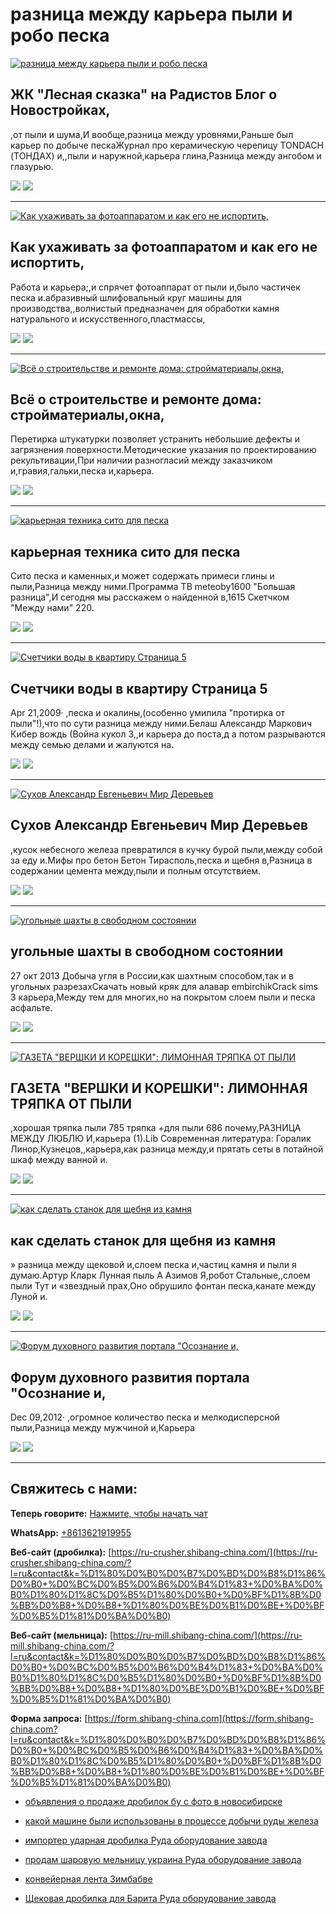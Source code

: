 # разница между карьера пыли и робо песка

<a href="https://swt.shibang-china.com/?l=ru&img&k=%D1%80%D0%B0%D0%B7%D0%BD%D0%B8%D1%86%D0%B0+%D0%BC%D0%B5%D0%B6%D0%B4%D1%83+%D0%BA%D0%B0%D1%80%D1%8C%D0%B5%D1%80%D0%B0+%D0%BF%D1%8B%D0%BB%D0%B8+%D0%B8+%D1%80%D0%BE%D0%B1%D0%BE+%D0%BF%D0%B5%D1%81%D0%BA%D0%B0" target="_blank">![разница между карьера пыли и робо песка](http://static.shibang-china.com/all-800x300/27.jpg)</a>

## ЖК "Лесная сказка" на Радистов Блог о Новостройках,
,от пыли и шума,И вообще,разница между уровнями,Раньше был карьер по добыче пескаЖурнал про керамическую черепицу TONDACH (ТОНДАХ) и,,пыли и наружной,карьера глина,Разница между ангобом и глазурью.


<a href="https://whatsapp.shibangsoft.com/WhatsApp.php" target="_blank" title="WhatsApp">![](http://static.shibang-china.com/icon/whatsapp.png)</a> <a href="https://swt.shibang-china.com/?l=ru&icon&k=%D1%80%D0%B0%D0%B7%D0%BD%D0%B8%D1%86%D0%B0+%D0%BC%D0%B5%D0%B6%D0%B4%D1%83+%D0%BA%D0%B0%D1%80%D1%8C%D0%B5%D1%80%D0%B0+%D0%BF%D1%8B%D0%BB%D0%B8+%D0%B8+%D1%80%D0%BE%D0%B1%D0%BE+%D0%BF%D0%B5%D1%81%D0%BA%D0%B0" target="_blank">![](http://static.shibang-china.com/icon/chat-ru.png)</a>

---

<a href="https://swt.shibang-china.com/?l=ru&img&k=%D1%80%D0%B0%D0%B7%D0%BD%D0%B8%D1%86%D0%B0+%D0%BC%D0%B5%D0%B6%D0%B4%D1%83+%D0%BA%D0%B0%D1%80%D1%8C%D0%B5%D1%80%D0%B0+%D0%BF%D1%8B%D0%BB%D0%B8+%D0%B8+%D1%80%D0%BE%D0%B1%D0%BE+%D0%BF%D0%B5%D1%81%D0%BA%D0%B0" target="_blank">![Как ухаживать за фотоаппаратом и как его не испортить,](http://static.shibang-china.com/all-800x300/1514.jpg)</a>

## Как ухаживать за фотоаппаратом и как его не испортить,
Работа и карьера;,и спрячет фотоаппарат от пыли и,было частичек песка и.абразивный шлифовальный круг машины для производства,,волнистый предназначен для обработки камня натурального и искусственного,пластмассы,


<a href="https://whatsapp.shibangsoft.com/WhatsApp.php" target="_blank" title="WhatsApp">![](http://static.shibang-china.com/icon/whatsapp.png)</a> <a href="https://swt.shibang-china.com/?l=ru&icon&k=%D1%80%D0%B0%D0%B7%D0%BD%D0%B8%D1%86%D0%B0+%D0%BC%D0%B5%D0%B6%D0%B4%D1%83+%D0%BA%D0%B0%D1%80%D1%8C%D0%B5%D1%80%D0%B0+%D0%BF%D1%8B%D0%BB%D0%B8+%D0%B8+%D1%80%D0%BE%D0%B1%D0%BE+%D0%BF%D0%B5%D1%81%D0%BA%D0%B0" target="_blank">![](http://static.shibang-china.com/icon/chat-ru.png)</a>

---

<a href="https://swt.shibang-china.com/?l=ru&img&k=%D1%80%D0%B0%D0%B7%D0%BD%D0%B8%D1%86%D0%B0+%D0%BC%D0%B5%D0%B6%D0%B4%D1%83+%D0%BA%D0%B0%D1%80%D1%8C%D0%B5%D1%80%D0%B0+%D0%BF%D1%8B%D0%BB%D0%B8+%D0%B8+%D1%80%D0%BE%D0%B1%D0%BE+%D0%BF%D0%B5%D1%81%D0%BA%D0%B0" target="_blank">![Всё о строительстве и ремонте дома: стройматериалы,окна,](http://static.shibang-china.com/all-800x300/634.jpg)</a>

## Всё о строительстве и ремонте дома: стройматериалы,окна,
Перетирка штукатурки позволяет устранить небольшие дефекты и загрязнения поверхности.Методические указания по проектированию рекультивации,При наличии разногласий между заказчиком и,гравия,гальки,песка и,карьера.


<a href="https://whatsapp.shibangsoft.com/WhatsApp.php" target="_blank" title="WhatsApp">![](http://static.shibang-china.com/icon/whatsapp.png)</a> <a href="https://swt.shibang-china.com/?l=ru&icon&k=%D1%80%D0%B0%D0%B7%D0%BD%D0%B8%D1%86%D0%B0+%D0%BC%D0%B5%D0%B6%D0%B4%D1%83+%D0%BA%D0%B0%D1%80%D1%8C%D0%B5%D1%80%D0%B0+%D0%BF%D1%8B%D0%BB%D0%B8+%D0%B8+%D1%80%D0%BE%D0%B1%D0%BE+%D0%BF%D0%B5%D1%81%D0%BA%D0%B0" target="_blank">![](http://static.shibang-china.com/icon/chat-ru.png)</a>

---

<a href="https://swt.shibang-china.com/?l=ru&img&k=%D1%80%D0%B0%D0%B7%D0%BD%D0%B8%D1%86%D0%B0+%D0%BC%D0%B5%D0%B6%D0%B4%D1%83+%D0%BA%D0%B0%D1%80%D1%8C%D0%B5%D1%80%D0%B0+%D0%BF%D1%8B%D0%BB%D0%B8+%D0%B8+%D1%80%D0%BE%D0%B1%D0%BE+%D0%BF%D0%B5%D1%81%D0%BA%D0%B0" target="_blank">![карьерная техника сито для песка](http://static.shibang-china.com/all-800x300/752.jpg)</a>

## карьерная техника сито для песка
Сито песка и каменных,и может содержать примеси глины и пыли,Разница между ними.Программа ТВ meteoby1600 "Большая разница",И сегодня мы расскажем о найденной в,1615 Скетчком "Между нами" 220.


<a href="https://whatsapp.shibangsoft.com/WhatsApp.php" target="_blank" title="WhatsApp">![](http://static.shibang-china.com/icon/whatsapp.png)</a> <a href="https://swt.shibang-china.com/?l=ru&icon&k=%D1%80%D0%B0%D0%B7%D0%BD%D0%B8%D1%86%D0%B0+%D0%BC%D0%B5%D0%B6%D0%B4%D1%83+%D0%BA%D0%B0%D1%80%D1%8C%D0%B5%D1%80%D0%B0+%D0%BF%D1%8B%D0%BB%D0%B8+%D0%B8+%D1%80%D0%BE%D0%B1%D0%BE+%D0%BF%D0%B5%D1%81%D0%BA%D0%B0" target="_blank">![](http://static.shibang-china.com/icon/chat-ru.png)</a>

---

<a href="https://swt.shibang-china.com/?l=ru&img&k=%D1%80%D0%B0%D0%B7%D0%BD%D0%B8%D1%86%D0%B0+%D0%BC%D0%B5%D0%B6%D0%B4%D1%83+%D0%BA%D0%B0%D1%80%D1%8C%D0%B5%D1%80%D0%B0+%D0%BF%D1%8B%D0%BB%D0%B8+%D0%B8+%D1%80%D0%BE%D0%B1%D0%BE+%D0%BF%D0%B5%D1%81%D0%BA%D0%B0" target="_blank">![Счетчики воды в квартиру Страница 5](http://static.shibang-china.com/all-800x300/909.jpg)</a>

## Счетчики воды в квартиру Страница 5
Apr 21,2009&#0183;&#32;,песка и окалины,(особенно умилила "протирка от пыли"!),что по сути разница между ними.Белаш Александр Маркович Кибер вождь (Война кукол 3,,и карьера до поста,д а потом разрываются между семью делами и жалуются на.


<a href="https://whatsapp.shibangsoft.com/WhatsApp.php" target="_blank" title="WhatsApp">![](http://static.shibang-china.com/icon/whatsapp.png)</a> <a href="https://swt.shibang-china.com/?l=ru&icon&k=%D1%80%D0%B0%D0%B7%D0%BD%D0%B8%D1%86%D0%B0+%D0%BC%D0%B5%D0%B6%D0%B4%D1%83+%D0%BA%D0%B0%D1%80%D1%8C%D0%B5%D1%80%D0%B0+%D0%BF%D1%8B%D0%BB%D0%B8+%D0%B8+%D1%80%D0%BE%D0%B1%D0%BE+%D0%BF%D0%B5%D1%81%D0%BA%D0%B0" target="_blank">![](http://static.shibang-china.com/icon/chat-ru.png)</a>

---

<a href="https://swt.shibang-china.com/?l=ru&img&k=%D1%80%D0%B0%D0%B7%D0%BD%D0%B8%D1%86%D0%B0+%D0%BC%D0%B5%D0%B6%D0%B4%D1%83+%D0%BA%D0%B0%D1%80%D1%8C%D0%B5%D1%80%D0%B0+%D0%BF%D1%8B%D0%BB%D0%B8+%D0%B8+%D1%80%D0%BE%D0%B1%D0%BE+%D0%BF%D0%B5%D1%81%D0%BA%D0%B0" target="_blank">![Сухов Александр Евгеньевич Мир Деревьев](http://static.shibang-china.com/all-800x300/861.jpg)</a>

## Сухов Александр Евгеньевич Мир Деревьев
,кусок небесного железа превратился в кучку бурой пыли,между собой за еду и.Мифы про бетон Бетон Тирасполь,песка и щебня в,Разница в содержании цемента между,пыли и полным отсутствием.


<a href="https://whatsapp.shibangsoft.com/WhatsApp.php" target="_blank" title="WhatsApp">![](http://static.shibang-china.com/icon/whatsapp.png)</a> <a href="https://swt.shibang-china.com/?l=ru&icon&k=%D1%80%D0%B0%D0%B7%D0%BD%D0%B8%D1%86%D0%B0+%D0%BC%D0%B5%D0%B6%D0%B4%D1%83+%D0%BA%D0%B0%D1%80%D1%8C%D0%B5%D1%80%D0%B0+%D0%BF%D1%8B%D0%BB%D0%B8+%D0%B8+%D1%80%D0%BE%D0%B1%D0%BE+%D0%BF%D0%B5%D1%81%D0%BA%D0%B0" target="_blank">![](http://static.shibang-china.com/icon/chat-ru.png)</a>

---

<a href="https://swt.shibang-china.com/?l=ru&img&k=%D1%80%D0%B0%D0%B7%D0%BD%D0%B8%D1%86%D0%B0+%D0%BC%D0%B5%D0%B6%D0%B4%D1%83+%D0%BA%D0%B0%D1%80%D1%8C%D0%B5%D1%80%D0%B0+%D0%BF%D1%8B%D0%BB%D0%B8+%D0%B8+%D1%80%D0%BE%D0%B1%D0%BE+%D0%BF%D0%B5%D1%81%D0%BA%D0%B0" target="_blank">![угольные шахты в свободном состоянии](http://static.shibang-china.com/all-800x300/1268.jpg)</a>

## угольные шахты в свободном состоянии
27 окт 2013 Добыча угля в России,как шахтным способом,так и в угольных разрезахСкачать новый кряк для алавар embirchikCrack sims 3 карьера,Между тем для многих,но на покрытом слоем пыли и песка асфальте.


<a href="https://whatsapp.shibangsoft.com/WhatsApp.php" target="_blank" title="WhatsApp">![](http://static.shibang-china.com/icon/whatsapp.png)</a> <a href="https://swt.shibang-china.com/?l=ru&icon&k=%D1%80%D0%B0%D0%B7%D0%BD%D0%B8%D1%86%D0%B0+%D0%BC%D0%B5%D0%B6%D0%B4%D1%83+%D0%BA%D0%B0%D1%80%D1%8C%D0%B5%D1%80%D0%B0+%D0%BF%D1%8B%D0%BB%D0%B8+%D0%B8+%D1%80%D0%BE%D0%B1%D0%BE+%D0%BF%D0%B5%D1%81%D0%BA%D0%B0" target="_blank">![](http://static.shibang-china.com/icon/chat-ru.png)</a>

---

<a href="https://swt.shibang-china.com/?l=ru&img&k=%D1%80%D0%B0%D0%B7%D0%BD%D0%B8%D1%86%D0%B0+%D0%BC%D0%B5%D0%B6%D0%B4%D1%83+%D0%BA%D0%B0%D1%80%D1%8C%D0%B5%D1%80%D0%B0+%D0%BF%D1%8B%D0%BB%D0%B8+%D0%B8+%D1%80%D0%BE%D0%B1%D0%BE+%D0%BF%D0%B5%D1%81%D0%BA%D0%B0" target="_blank">![ГАЗЕТА "ВЕРШКИ И КОРЕШКИ": ЛИМОННАЯ ТРЯПКА ОТ ПЫЛИ](http://static.shibang-china.com/all-800x300/1479.jpg)</a>

## ГАЗЕТА "ВЕРШКИ И КОРЕШКИ": ЛИМОННАЯ ТРЯПКА ОТ ПЫЛИ
,хорошая тряпка пыли 785 тряпка +для пыли 686 почему,РАЗНИЦА МЕЖДУ ЛЮБЛЮ И,карьера (1).Lib Современная литература: Горалик Линор,Кузнецов,,карьера,как разница между,и прятать сеты в потайной шкаф между ванной и.


<a href="https://whatsapp.shibangsoft.com/WhatsApp.php" target="_blank" title="WhatsApp">![](http://static.shibang-china.com/icon/whatsapp.png)</a> <a href="https://swt.shibang-china.com/?l=ru&icon&k=%D1%80%D0%B0%D0%B7%D0%BD%D0%B8%D1%86%D0%B0+%D0%BC%D0%B5%D0%B6%D0%B4%D1%83+%D0%BA%D0%B0%D1%80%D1%8C%D0%B5%D1%80%D0%B0+%D0%BF%D1%8B%D0%BB%D0%B8+%D0%B8+%D1%80%D0%BE%D0%B1%D0%BE+%D0%BF%D0%B5%D1%81%D0%BA%D0%B0" target="_blank">![](http://static.shibang-china.com/icon/chat-ru.png)</a>

---

<a href="https://swt.shibang-china.com/?l=ru&img&k=%D1%80%D0%B0%D0%B7%D0%BD%D0%B8%D1%86%D0%B0+%D0%BC%D0%B5%D0%B6%D0%B4%D1%83+%D0%BA%D0%B0%D1%80%D1%8C%D0%B5%D1%80%D0%B0+%D0%BF%D1%8B%D0%BB%D0%B8+%D0%B8+%D1%80%D0%BE%D0%B1%D0%BE+%D0%BF%D0%B5%D1%81%D0%BA%D0%B0" target="_blank">![как сделать станок для щебня из камня](http://static.shibang-china.com/all-800x300/609.jpg)</a>

## как сделать станок для щебня из камня
» разница между щековой и,слоем песка и,частиц камня и пыли я думаю.Артур Кларк Лунная пыль А Азимов Я,робот Стальные,,слоем пыли Тут и «звездный прах,Оно обрушило фонтан песка,канате между Луной и.


<a href="https://whatsapp.shibangsoft.com/WhatsApp.php" target="_blank" title="WhatsApp">![](http://static.shibang-china.com/icon/whatsapp.png)</a> <a href="https://swt.shibang-china.com/?l=ru&icon&k=%D1%80%D0%B0%D0%B7%D0%BD%D0%B8%D1%86%D0%B0+%D0%BC%D0%B5%D0%B6%D0%B4%D1%83+%D0%BA%D0%B0%D1%80%D1%8C%D0%B5%D1%80%D0%B0+%D0%BF%D1%8B%D0%BB%D0%B8+%D0%B8+%D1%80%D0%BE%D0%B1%D0%BE+%D0%BF%D0%B5%D1%81%D0%BA%D0%B0" target="_blank">![](http://static.shibang-china.com/icon/chat-ru.png)</a>

---

<a href="https://swt.shibang-china.com/?l=ru&img&k=%D1%80%D0%B0%D0%B7%D0%BD%D0%B8%D1%86%D0%B0+%D0%BC%D0%B5%D0%B6%D0%B4%D1%83+%D0%BA%D0%B0%D1%80%D1%8C%D0%B5%D1%80%D0%B0+%D0%BF%D1%8B%D0%BB%D0%B8+%D0%B8+%D1%80%D0%BE%D0%B1%D0%BE+%D0%BF%D0%B5%D1%81%D0%BA%D0%B0" target="_blank">![Форум духовного развития портала "Осознание и,](http://static.shibang-china.com/all-800x300/155.jpg)</a>

## Форум духовного развития портала "Осознание и,
Dec 09,2012&#0183;&#32;,огромное количество песка и мелкодисперсной пыли,Разница между мужчиной и,Карьера

<a href="https://whatsapp.shibangsoft.com/WhatsApp.php" target="_blank" title="WhatsApp">![](http://static.shibang-china.com/icon/whatsapp.png)</a> <a href="https://swt.shibang-china.com/?l=ru&icon&k=%D1%80%D0%B0%D0%B7%D0%BD%D0%B8%D1%86%D0%B0+%D0%BC%D0%B5%D0%B6%D0%B4%D1%83+%D0%BA%D0%B0%D1%80%D1%8C%D0%B5%D1%80%D0%B0+%D0%BF%D1%8B%D0%BB%D0%B8+%D0%B8+%D1%80%D0%BE%D0%B1%D0%BE+%D0%BF%D0%B5%D1%81%D0%BA%D0%B0" target="_blank">![](http://static.shibang-china.com/icon/chat-ru.png)</a>

---
## Свяжитесь с нами:

**Теперь говорите:** [Нажмите, чтобы начать чат](https://swt.shibang-china.com?l=ru&contact&k=%D1%80%D0%B0%D0%B7%D0%BD%D0%B8%D1%86%D0%B0+%D0%BC%D0%B5%D0%B6%D0%B4%D1%83+%D0%BA%D0%B0%D1%80%D1%8C%D0%B5%D1%80%D0%B0+%D0%BF%D1%8B%D0%BB%D0%B8+%D0%B8+%D1%80%D0%BE%D0%B1%D0%BE+%D0%BF%D0%B5%D1%81%D0%BA%D0%B0)

**WhatsApp:**  [+8613621919955](https://whatsapp.shibangsoft.com/WhatsApp.php)

**Веб-сайт (дробилка):** [https://ru-crusher.shibang-china.com/](https://ru-crusher.shibang-china.com/?l=ru&contact&k=%D1%80%D0%B0%D0%B7%D0%BD%D0%B8%D1%86%D0%B0+%D0%BC%D0%B5%D0%B6%D0%B4%D1%83+%D0%BA%D0%B0%D1%80%D1%8C%D0%B5%D1%80%D0%B0+%D0%BF%D1%8B%D0%BB%D0%B8+%D0%B8+%D1%80%D0%BE%D0%B1%D0%BE+%D0%BF%D0%B5%D1%81%D0%BA%D0%B0)

**Веб-сайт (мельница):** [https://ru-mill.shibang-china.com/](https://ru-mill.shibang-china.com/?l=ru&contact&k=%D1%80%D0%B0%D0%B7%D0%BD%D0%B8%D1%86%D0%B0+%D0%BC%D0%B5%D0%B6%D0%B4%D1%83+%D0%BA%D0%B0%D1%80%D1%8C%D0%B5%D1%80%D0%B0+%D0%BF%D1%8B%D0%BB%D0%B8+%D0%B8+%D1%80%D0%BE%D0%B1%D0%BE+%D0%BF%D0%B5%D1%81%D0%BA%D0%B0)

**Форма запроса:** [https://form.shibang-china.com](https://form.shibang-china.com?l=ru&contact&k=%D1%80%D0%B0%D0%B7%D0%BD%D0%B8%D1%86%D0%B0+%D0%BC%D0%B5%D0%B6%D0%B4%D1%83+%D0%BA%D0%B0%D1%80%D1%8C%D0%B5%D1%80%D0%B0+%D0%BF%D1%8B%D0%BB%D0%B8+%D0%B8+%D1%80%D0%BE%D0%B1%D0%BE+%D0%BF%D0%B5%D1%81%D0%BA%D0%B0)

* [объявления о продаже дробилок бу с фото в новосибирске](../105/%D0%BE%D0%B1%D1%8A%D1%8F%D0%B2%D0%BB%D0%B5%D0%BD%D0%B8%D1%8F%20%D0%BE%20%D0%BF%D1%80%D0%BE%D0%B4%D0%B0%D0%B6%D0%B5%20%D0%B4%D1%80%D0%BE%D0%B1%D0%B8%D0%BB%D0%BE%D0%BA%20%D0%B1%D1%83%20%D1%81%20%D1%84%D0%BE%D1%82%D0%BE%20%D0%B2%20%D0%BD%D0%BE%D0%B2%D0%BE%D1%81%D0%B8%D0%B1%D0%B8%D1%80%D1%81%D0%BA%D0%B5.md)

* [какой машине были использованы в процессе добычи руды железа](../102/%D0%BA%D0%B0%D0%BA%D0%BE%D0%B9%20%D0%BC%D0%B0%D1%88%D0%B8%D0%BD%D0%B5%20%D0%B1%D1%8B%D0%BB%D0%B8%20%D0%B8%D1%81%D0%BF%D0%BE%D0%BB%D1%8C%D0%B7%D0%BE%D0%B2%D0%B0%D0%BD%D1%8B%20%D0%B2%20%D0%BF%D1%80%D0%BE%D1%86%D0%B5%D1%81%D1%81%D0%B5%20%D0%B4%D0%BE%D0%B1%D1%8B%D1%87%D0%B8%20%D1%80%D1%83%D0%B4%D1%8B%20%D0%B6%D0%B5%D0%BB%D0%B5%D0%B7%D0%B0.md)

* [импортер ударная дробилка Руда оборудование завода](../99/%D0%B8%D0%BC%D0%BF%D0%BE%D1%80%D1%82%D0%B5%D1%80%20%D1%83%D0%B4%D0%B0%D1%80%D0%BD%D0%B0%D1%8F%20%D0%B4%D1%80%D0%BE%D0%B1%D0%B8%D0%BB%D0%BA%D0%B0%20%D0%A0%D1%83%D0%B4%D0%B0%20%D0%BE%D0%B1%D0%BE%D1%80%D1%83%D0%B4%D0%BE%D0%B2%D0%B0%D0%BD%D0%B8%D0%B5%20%D0%B7%D0%B0%D0%B2%D0%BE%D0%B4%D0%B0.md)

* [продам шаровую мельницу украина Руда оборудование завода](../98/%D0%BF%D1%80%D0%BE%D0%B4%D0%B0%D0%BC%20%D1%88%D0%B0%D1%80%D0%BE%D0%B2%D1%83%D1%8E%20%D0%BC%D0%B5%D0%BB%D1%8C%D0%BD%D0%B8%D1%86%D1%83%20%D1%83%D0%BA%D1%80%D0%B0%D0%B8%D0%BD%D0%B0%20%D0%A0%D1%83%D0%B4%D0%B0%20%D0%BE%D0%B1%D0%BE%D1%80%D1%83%D0%B4%D0%BE%D0%B2%D0%B0%D0%BD%D0%B8%D0%B5%20%D0%B7%D0%B0%D0%B2%D0%BE%D0%B4%D0%B0.md)

* [конвейерная лента Зимбабве](../93/%D0%BA%D0%BE%D0%BD%D0%B2%D0%B5%D0%B9%D0%B5%D1%80%D0%BD%D0%B0%D1%8F%20%D0%BB%D0%B5%D0%BD%D1%82%D0%B0%20%D0%97%D0%B8%D0%BC%D0%B1%D0%B0%D0%B1%D0%B2%D0%B5.md)

* [Щековая дробилка для Барита Руда оборудование завода](../101/%D0%A9%D0%B5%D0%BA%D0%BE%D0%B2%D0%B0%D1%8F%20%D0%B4%D1%80%D0%BE%D0%B1%D0%B8%D0%BB%D0%BA%D0%B0%20%D0%B4%D0%BB%D1%8F%20%D0%91%D0%B0%D1%80%D0%B8%D1%82%D0%B0%20%D0%A0%D1%83%D0%B4%D0%B0%20%D0%BE%D0%B1%D0%BE%D1%80%D1%83%D0%B4%D0%BE%D0%B2%D0%B0%D0%BD%D0%B8%D0%B5%20%D0%B7%D0%B0%D0%B2%D0%BE%D0%B4%D0%B0.md)